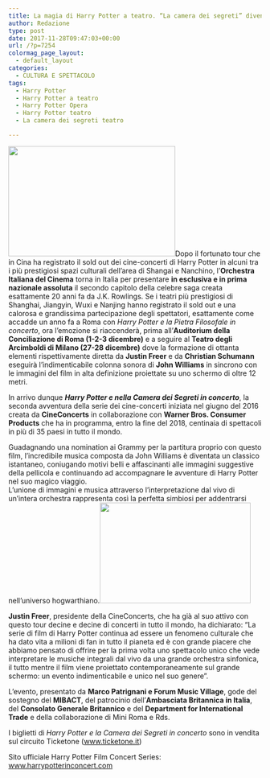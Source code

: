 ```yaml
---
title: La magia di Harry Potter a teatro. “La camera dei segreti” diventa Opera
author: Redazione
type: post
date: 2017-11-28T09:47:03+00:00
url: /?p=7254
colormag_page_layout:
  - default_layout
categories:
  - CULTURA E SPETTACOLO
tags:
  - Harry Potter
  - Harry Potter a teatro
  - Harry Potter Opera
  - Harry Potter teatro
  - La camera dei segreti teatro

---
```

<img decoding="async" loading="lazy" class="wp-image-7255 alignleft" src="https://progressonline.it/wp-content/uploads/2017/11/locandina_harry_potter_camera_segreti_cineconcerto_roma_milano-300x196.jpg" alt="" width="332" height="219" />Dopo il fortunato tour che in Cina ha registrato il sold out dei cine-concerti di Harry Potter in alcuni tra i più prestigiosi spazi culturali dell’area di Shangai e Nanchino, l&#8217;**Orchestra Italiana del Cinema** torna in Italia per presentare **in esclusiva e in prima nazionale assoluta** il secondo capitolo della celebre saga creata esattamente 20 anni fa da J.K. Rowlings. Se i teatri più prestigiosi di Shanghai, Jiangyin, Wuxi e Nanjing hanno registrato il sold out e una calorosa e grandissima partecipazione degli spettatori, esattamente come accadde un anno fa a Roma con _Harry Potter e la Pietra Filosofale in concerto_, ora l’emozione si riaccenderà, prima all’**Auditorium della Conciliazione di Roma (1-2-3 dicembre)** e a seguire al **Teatro degli Arcimboldi di Milano (27-28 dicembre)** dove la formazione di ottanta elementi rispettivamente diretta da **Justin Freer** e da **Christian Schumann** eseguirà l&#8217;indimenticabile colonna sonora di **John Williams** in sincrono con le immagini del film in alta definizione proiettate su uno schermo di oltre 12 metri.

In arrivo dunque **_Harry Potter e nella Camera dei Segreti in concerto_**, la seconda avventura della serie dei cine-concerti iniziata nel giugno del 2016 creata da **CineConcerts** in collaborazione con **Warner Bros. Consumer Products** che ha in programma, entro la fine del 2018, centinaia di spettacoli in più di 35 paesi in tutto il mondo.

Guadagnando una nomination ai Grammy per la partitura proprio con questo film, l&#8217;incredibile musica composta da John Williams è diventata un classico istantaneo, coniugando motivi belli e affascinanti alle immagini suggestive della pellicola e continuando ad accompagnare le avventure di Harry Potter nel suo magico viaggio.  
L’unione di immagini e musica attraverso l’interpretazione dal vivo di un’intera orchestra rappresenta così la perfetta simbiosi per addentrarsi nell’universo hogwarthiano.<img decoding="async" loading="lazy" class="alignnone size-medium wp-image-7257 alignright" src="https://progressonline.it/wp-content/uploads/2017/11/harry-potter-teatro-300x200.jpg" alt="" width="300" height="200" /> 

**Justin Freer**, presidente della CineConcerts, che ha già al suo attivo con questo tour decine e decine di concerti in tutto il mondo, ha dichiarato: &#8220;La serie di film di Harry Potter continua ad essere un fenomeno culturale che ha dato vita a milioni di fan in tutto il pianeta ed è con grande piacere che abbiamo pensato di offrire per la prima volta uno spettacolo unico che vede interpretare le musiche integrali dal vivo da una grande orchestra sinfonica, il tutto mentre il film viene proiettato contemporaneamente sul grande schermo: un evento indimenticabile e unico nel suo genere&#8221;.

L’evento, presentato da **Marco Patrignani e Forum Music Village**, gode del sostegno del **MIBACT**, del patrocinio dell’**Ambasciata Britannica in Italia**, del **Consolato Generale Britannico** e del **Department for International Trade** e della collaborazione di Mini Roma e Rds.

I biglietti di _Harry Potter e la Camera dei Segreti in concerto_ sono in vendita sul circuito Ticketone (<a href="https://customer158.musvc1.net/e/t?q=8%3dHXE%26G%3dH%26G%3d9aQV%26v%3dbNY9a%26B%3dA1O7_KXxg_Vh_MhvW_Ww_KXxg_UmRDP.1DtDlO6Gl.DA_KXxg_Um7z0sDvM1D.yMtG_9tZu_J9hAwBsDrMl_MhvW_Xulay_9tZu_IYkJt_KXxg_Vk69MpNAshBvL_yvjs_9ZIi1DtDlO0_KXxg_UCABG_yvjs_09rK1D0M_yvjs_9ar61D6G_yvjs_09ABjFvMz_MhvW_WM8yDu_KXxg_VkWQc9aOb_yvjs_9azGjGB7lt5E676Hr6sEl_MhvW_Xu9hG08_yvjs_9aETG_MhvW_XuT_y6r4hvjs_9aET8_MhvW_XuAhM9R_yvjs_9ZIcwJAMlM%26u%3dF2NC68.IvM%26pN%3dHXGZI" target="_blank" rel="noopener">www.ticketone.it</a>)

<div>
  Sito ufficiale Harry Potter Film Concert Series: <a href="https://customer158.musvc1.net/e/t?q=9%3d5YF%26H%3d5%26H%3d0bDW%26w%3dcAZ0b%26y%3dB27e5iPt_LYyT_Wi_NUwX_Xj_LYyT_VnS1Q.p7vL7LsN2AvCv9sHkAvN.kKq%268%3duQwPkW.r92%26Ew%3dUCf9V" target="_blank" rel="noopener">www.harrypotterinconcert.com</a>
</div>
